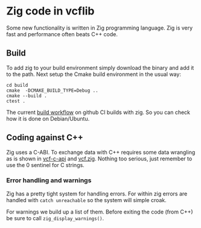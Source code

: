# Zig code in vcflib

Some new functionality is written in Zig programming language.
Zig is very fast and performance often beats C++ code.

## Build

To add zig to your build environment simply download the binary and add it to the path. Next setup the Cmake build environment in the usual way:

```
cd build
cmake  -DCMAKE_BUILD_TYPE=Debug ..
cmake --build .
ctest .
```

The current [build workflow](../../.github/workflows/ci_test.yml) on github CI builds with zig. So you can check how it is done on Debian/Ubuntu.

## Coding against C++

Zig uses a C-ABI. To exchange data with C++ requires some data wrangling as is shown in [vcf-c-api](../vcf-c-api.cpp) and [vcf.zig](vcf.zig). Nothing too serious, just remember to use the 0 sentinel for C strings.

### Error handling and warnings

Zig has a pretty tight system for handling errors. For within zig errors are handled with `catch unreachable` so the system will simple croak.

For warnings we build up a list of them. Before exiting the code (from C++) be sure to call `zig_display_warnings()`.
